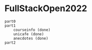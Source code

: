 # FullStackOpen2022

```
part0
part1
    courseinfo (done)
    unicafe (done)
    anecdotes (done)
part2
```